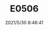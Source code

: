 ﻿---
layout: post 
title: E0506
tags: DIN EN
categories: housing-terminal
overview: 
series: 
part_number: 0515-1
thumb_img: 
image: static/202105/515-20210530.jpg
date: 2021/5/30 8:46:41
---



